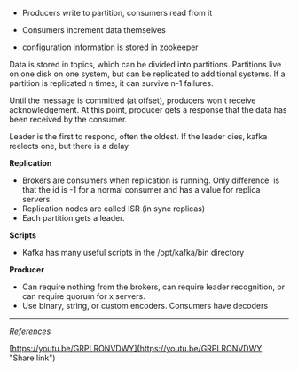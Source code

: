 ---
---

* Producers write to partition, consumers read from it

* Consumers increment data themselves

* configuration information is stored in zookeeper

Data is stored in topics, which can be divided into partitions. Partitions live on one disk on one system, but can be replicated to additional systems. If a partition is replicated n times, it can survive n-1 failures.

Until the message is committed (at offset), producers won't receive acknowledgement. At this point, producer gets a response that the data has been received by the consumer.

Leader is the first to respond, often the oldest. If the leader dies, kafka reelects one, but there is a delay

**Replication**

*   Brokers are consumers when replication is running. Only difference  is that the id is -1 for a normal consumer and has a value for replica servers.  
*   Replication nodes are called ISR (in sync replicas)  
*   Each partition gets a leader. 
    

**Scripts**

*  Kafka has many useful scripts in the /opt/kafka/bin directory
    

**Producer**

*  Can require nothing from the brokers, can require leader recognition, or can require quorum for x servers.   
*   Use binary, string, or custom encoders. Consumers have decoders
    
  ***
_References_

[https://youtu.be/GRPLRONVDWY](https://youtu.be/GRPLRONVDWY "Share link")